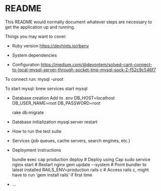 # README

This README would normally document whatever steps are necessary to get the
application up and running.

Things you may want to cover:

* Ruby version
  https://devhints.io/rbenv
  
* System dependencies

* Configuration
  https://medium.com/@devontem/solved-cant-connect-to-local-mysql-server-through-socket-tmp-mysql-sock-2-f52c9c546f7

To connect run:
mysql -uroot

To start mysql:
brew services start mysql

* Database creation
  Add to .env
  DB_HOST=localhost
  DB_USER_NAME=root
  DB_PASSWORD=root

  rake db:migrate
  
* Database initialization
  mysql.server restart
  

* How to run the test suite

* Services (job queues, cache servers, search engines, etc.)

* Deployment instructions
  
  bundle exec cap production deploy # Deploy using Cap
  sudo service nginx start          # Restart nginx
  gem update --system               # Point bundler to latest installed
  RAILS_ENV=production rails c      # Access rails c, might have to run 'gem install rails' if first time

* ...
